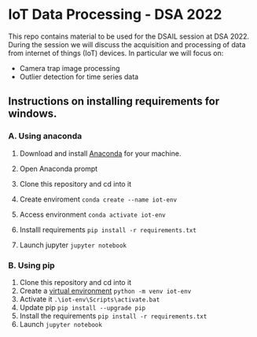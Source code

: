 # IoT Data Processing - DSA 2022

This repo contains material to be used for the DSAIL session at DSA 2022. During the session we will discuss the acquisition and processing of data from internet of things (IoT) devices. In particular we will focus on:
* Camera trap image processing
* Outlier detection for time series data

## Instructions on installing requirements for windows.

### A. Using anaconda 
1. Download and install [Anaconda](https://www.anaconda.com/products/distribution) for your machine.

2. Open Anaconda prompt

3. Clone this repository and cd into it

4.  Create enviroment `conda create --name iot-env`

5. Access environment `conda activate iot-env`

6. Installl requirements `pip install -r requirements.txt`

7. Launch jupyter `jupyter notebook`

### B. Using pip 
1. Clone this repository and cd into it
2. Create a [virtual environment](https://docs.python.org/3/tutorial/venv.html)
 `python -m venv iot-env`
3. Activate it
`.\iot-env\Scripts\activate.bat`
4. Update pip `pip install --upgrade pip`
5. Install the requirements
`pip install -r requirements.txt`
6. Launch `jupyter notebook`


